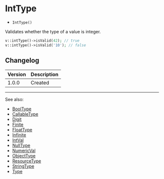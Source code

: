 # IntType

- `IntType()`

Validates whether the type of a value is integer.

```php
v::intType()->isValid(42); // true
v::intType()->isValid('10'); // false
```

## Changelog

Version | Description
--------|-------------
  1.0.0 | Created

***
See also:

- [BoolType](BoolType.md)
- [CallableType](CallableType.md)
- [Digit](Digit.md)
- [Finite](Finite.md)
- [FloatType](FloatType.md)
- [Infinite](Infinite.md)
- [IntVal](IntVal.md)
- [NullType](NullType.md)
- [NumericVal](NumericVal.md)
- [ObjectType](ObjectType.md)
- [ResourceType](ResourceType.md)
- [StringType](StringType.md)
- [Type](Type.md)
